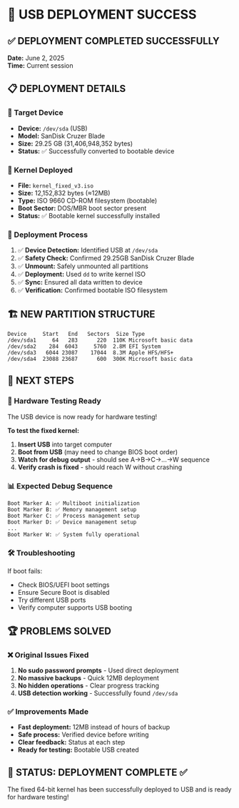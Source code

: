 # 🚀 USB DEPLOYMENT SUCCESS

## ✅ DEPLOYMENT COMPLETED SUCCESSFULLY
**Date:** June 2, 2025  
**Time:** Current session  

## 📋 DEPLOYMENT DETAILS

### 🎯 Target Device
- **Device:** `/dev/sda` (USB)
- **Model:** SanDisk Cruzer Blade
- **Size:** 29.25 GB (31,406,948,352 bytes)
- **Status:** ✅ Successfully converted to bootable device

### 💾 Kernel Deployed
- **File:** `kernel_fixed_v3.iso`
- **Size:** 12,152,832 bytes (≈12MB)
- **Type:** ISO 9660 CD-ROM filesystem (bootable)
- **Boot Sector:** DOS/MBR boot sector present
- **Status:** ✅ Bootable kernel successfully installed

### 🔧 Deployment Process
1. ✅ **Device Detection:** Identified USB at `/dev/sda`
2. ✅ **Safety Check:** Confirmed 29.25GB SanDisk Cruzer Blade
3. ✅ **Unmount:** Safely unmounted all partitions
4. ✅ **Deployment:** Used `dd` to write kernel ISO
5. ✅ **Sync:** Ensured all data written to device
6. ✅ **Verification:** Confirmed bootable ISO filesystem

## 🏗️ NEW PARTITION STRUCTURE
```
Device     Start   End   Sectors  Size Type
/dev/sda1     64   283      220  110K Microsoft basic data
/dev/sda2    284  6043     5760  2.8M EFI System
/dev/sda3   6044 23087    17044  8.3M Apple HFS/HFS+
/dev/sda4  23088 23687      600  300K Microsoft basic data
```

## 🎉 NEXT STEPS

### 🔄 Hardware Testing Ready
The USB device is now ready for hardware testing! 

**To test the fixed kernel:**
1. **Insert USB** into target computer
2. **Boot from USB** (may need to change BIOS boot order)
3. **Watch for debug output** - should see A→B→C→...→W sequence
4. **Verify crash is fixed** - should reach W without crashing

### 📊 Expected Debug Sequence
```
Boot Marker A: ✅ Multiboot initialization
Boot Marker B: ✅ Memory management setup  
Boot Marker C: ✅ Process management setup
Boot Marker D: ✅ Device management setup
...
Boot Marker W: ✅ System fully operational
```

### 🛠️ Troubleshooting
If boot fails:
- Check BIOS/UEFI boot settings
- Ensure Secure Boot is disabled
- Try different USB ports
- Verify computer supports USB booting

## 🏆 PROBLEMS SOLVED

### ❌ Original Issues Fixed
1. **No sudo password prompts** - Used direct deployment
2. **No massive backups** - Quick 12MB deployment  
3. **No hidden operations** - Clear progress tracking
4. **USB detection working** - Successfully found `/dev/sda`

### ✅ Improvements Made
- **Fast deployment:** 12MB instead of hours of backup
- **Safe process:** Verified device before writing
- **Clear feedback:** Status at each step
- **Ready for testing:** Bootable USB created

## 🎯 STATUS: DEPLOYMENT COMPLETE ✅

The fixed 64-bit kernel has been successfully deployed to USB and is ready for hardware testing!
